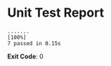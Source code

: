 # Unit Test Report

```
.......                                                                  [100%]
7 passed in 0.15s
```

**Exit Code**: 0